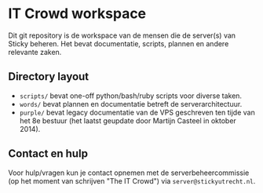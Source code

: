 # IT Crowd workspace

Dit git repository is de workspace van de mensen die de server(s) van Sticky
beheren. Het bevat documentatie, scripts, plannen en andere relevante zaken.

## Directory layout

 - `scripts/` bevat one-off python/bash/ruby scripts voor diverse taken.
 - `words/` bevat plannen en documentatie betreft de serverarchitectuur.
 - `purple/` bevat legacy documentatie van de VPS geschreven ten tijde van het
   8e bestuur (het laatst geupdate door Martijn Casteel in oktober 2014).

## Contact en hulp

Voor hulp/vragen kun je contact opnemen met de serverbeheercommissie (op het
moment van schrijven "The IT Crowd") via `server@stickyutrecht.nl`.
